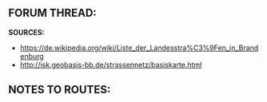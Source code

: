 ﻿**FORUM THREAD:**
- 


**SOURCES:**
- https://de.wikipedia.org/wiki/Liste_der_Landesstra%C3%9Fen_in_Brandenburg
- http://isk.geobasis-bb.de/strassennetz/basiskarte.html


**NOTES TO ROUTES:**
-